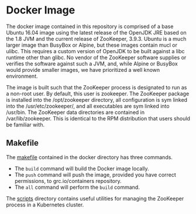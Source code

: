 # Docker Image
The docker image contained in this repository is comprised of a base Ubuntu 16.04 image using the latest release of the 
OpenJDK JRE based on the 1.8 JVM and the current release of ZooKeeper, 3.9.3. Ubuntu is a much larger image than 
BusyBox or Alpine, but these images contain mucl or ulibc. This requires a custom version of OpenJDK to be built 
against a libc runtime other than glibc. No vendor of the ZooKeeper software supplies or verifies the software against 
such a JVM, and, while Alpine or BusyBox would provide smaller images, we have prioritized a well known environment.

The image is built such that the ZooKeeper process is designated to run as a non-root user. By default, this user is 
zookeeper. The ZooKeeper package is installed into the /opt/zookeeper directory, all configuration is sym linked into 
the /usr/etc/zookeeper/, and all executables are sym linked into /usr/bin. The ZooKeeper data directories are contained 
in /var/lib/zookeeper. This is identical to the RPM distribution that users should be familiar with.

## Makefile 
The [makefile](Makefile) contained in the docker directory has three commands.
- The `build` command will build the Docker image locally.
- The `push` command will push the image, provided you have correct permissions, 
to grc.io/containers repository.
- The `all` command will perform the `build` command.

The [scripts](scripts) directory contains useful utilities for managing the 
ZooKeeper process in a Kubernetes cluster. 
